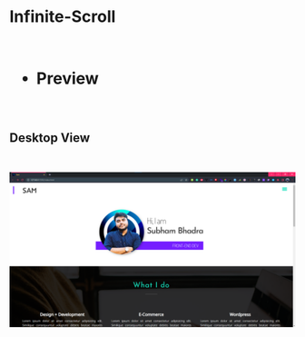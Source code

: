 # Infinite-Scroll

<br>

<h1>
  
- Preview

</h1>
  

  
<br>

## Desktop View

<br>

![App Screenshot](https://github.com/subham-04/Portfolio/blob/main/pp.png)


